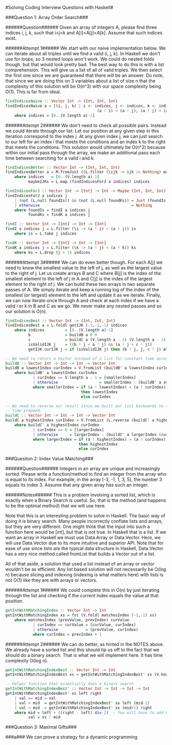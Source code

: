 #Solving Coding Interview Questions with Haskell#

###Question 1: Array Order Search###

######Question######
Given an array of integers A, please find three indices i, j, k, such that i<j<k and A[i]<A[j]<A[k]. Assume that such indices exist.

######Attempt 1######
We start with our naive implementation below. We can iterate about all triples until we find a valid (i, j, k). In Haskell we don't use for loops, so 3 nested loops won't work. We could do nested folds though, but that would look pretty bad. The best way to do this is with a list comprehension. This will give us a list of all of valid triples. We then select the first one since we are guaranteed that there will be an answer. Do note, that since we are doing this on 3 variables about a list of size n that the complexity of this solution will be O(n^3) with our space complexity being O(1). This is far from ideal.

```haskell
findIndicesNaive :: Vector Int -> (Int, Int, Int)
findIndicesNaive a = [(i, j, k) | i <- indices, j <- indices, k <- indices, i < j, j < k,
                                        (a ! i) < (a ! j), (a ! j) < (a ! k) ] !! 0
    where indices = [0..(V.length a)-1]
```

######Attempt 2######
We don't need to check all possible pairs. Instead we could iterate through our list. Let our position at any given step in this iteration correspond to the index j. At any given index j, we can just search to our left for an index i that meets the conditions and an index k to the right that meets the conditions. This solution would ultimately be O(n^2) because within our initial pass through the array, we make an additional pass each time between searching for a valid i and k.

```haskell
findIndicesBetter :: Vector Int -> (Int, Int, Int)
findIndicesBetter a = M.fromJust ((L.filter (\ijk -> ijk /= Nothing) maybeIJKs) !! 0)
    where indices   = [0..(V.length a)-1]
          maybeIJKs = L.map (findIndicesForJ a indices) indices

findIndicesForJ :: Vector Int -> [Int] -> Int -> Maybe (Int, Int, Int)
findIndicesForJ a indices j
    | (not (L.null foundIs)) && (not (L.null foundKs)) = Just (foundIs !! 0, j, foundKs !! 0)
    | otherwise                                        = Nothing
    where foundIs = findI a indices j
          foundKs = findK a indices j

findI :: Vector Int -> [Int] -> Int -> [Int]
findI a indices j = L.filter (\i -> (a ! i) < (a ! j)) is
    where is = L.take j indices

findK :: Vector Int -> [Int] -> Int -> [Int]
findK a indices j = L.filter (\k -> (a ! j) < (a ! k)) ks
    where ks = L.drop (j + 1) indices
```

######Attempt 3######
We can do even better though. For each A[j] we need to know the smallest value to the left of j, as well as the largest value to the right of j. Let us create arrays B and C where B[j] is the index of the smallest element to the left of j in A and C[j] is the index of the largest element to the right of j. We can build these two arrays in two separate passes of A. We simply iterate and keep a running log of the index of the smallest (or largest) element to the left and update it as we iterate. Finally, we can now iterate once through A and check at each index if we have a valid i or k in B and C as we go. We never make any nested passes and so our solution is O(n).

```haskell
findIndicesBest :: Vector Int -> (Int, Int, Int)
findIndicesBest a = L.foldl getIJK (-1,-1,-1) indices
    where indices         = [0..(V.length a)-1]
          b               = buildB a 0 0
          c               = buildC a (V.length a - 1) (V.length a - 1)
          isValidIJK j    = ((b ! j < a ! j) && (a ! j < c ! j))
          getIJK curIJK j = if (isValidIJK j) then (b ! j, j, c ! j) else curIJK

-- We need to return a Vector instead of a list for constant time access
buildB :: Vector Int -> Int -> Int -> Vector Int
buildB a lowestIndex curIndex = V.fromList (buildB' a lowestIndex curIndex)
    where buildB' a lowestIndex curIndex
            | curIndex == V.length a - 1 = [smallerIndex]
            | otherwise                  = smallerIndex : (buildB' a smallerIndex (curIndex + 1))
            where smallerIndex = if (a ! lowestIndex) < (a ! curIndex)
                                 then lowestIndex
                                 else curIndex

-- We need to reverse our result since we built our list backwards to take advantage of constant
-- time prepend.
buildC :: Vector Int -> Int -> Int -> Vector Int
buildC a highestIndex curIndex = V.fromList (L.reverse (buildC' a highestIndex curIndex))
    where buildC' a highestIndex curIndex
            | curIndex == 0 = [largerIndex]
            | otherwise     = largerIndex : (buildC' a largerIndex (curIndex - 1))
            where largerIndex = if (a ! highestIndex) > (a ! curIndex)
                                then highestIndex
                                else curIndex
```

###Quesiton 2: Index Value Matching###

######Question######
Integers in an array are unique and increasingly sorted. Please write a function/method to find an integer from the array who is equal to its index. For example, in the array [-3, -1, 1, 3, 5], the number 3 equals its index 3. Assume that any given array has such an integer.

######Notes######
This is a problem involving a sorted list, which is exactly when a Binary Search is useful. So, that is the method (and happens to be the optimal method) that we will use here.

Note that this is an interesting problem to solve in Haskell. The basic way of doing it is binary search. Many people incorrectly conflate lists and arrays, but they are very different. One might think that the input into such a function here would be [int], but that is not true. In Haskell that is a list. If we want an array in Haskell we must use Data.Array or Data.Vector. Here, we will use Data.Vector due to its more intuitive and superior API. Note that for ease of use since lists are the typical data structure in Haskell, Data.Vector has a very nice method called fromList that builds a Vector out of a list.

All of that aside, a solution that used a list instead of an array or vector wouldn't be as efficient. Any list based solution will not necessarily be O(log n) because slicing and indexing (indexing is what matters here) with lists is not O(1) like they are with arrays or vectors.

######Attempt 1######
We could complete this in O(n) by just iterating through the list and checking if the current index equals the value at that position.

```haskell
getIntWithMatchingIndex :: Vector Int -> Int
getIntWithMatchingIndex xs = fst (V.foldl matchesIndex (-1,-1) xs)
    where matchesIndex (prevValue, prevIndex) curValue
            | curIndex == curValue = (curValue, curIndex)
            | otherwise            = (prevValue, curIndex)
            where curIndex = prevIndex + 1
```

######Attempt 2######
We can do better, as hinted in the NOTES above. We already have a sorted list and this should tip us off to the fact that we should do a binary search. That is what we will implement here. It has time complexity O(log n).

```haskell
getIntWithMatchingIndexBest :: Vector Int -> Int
getIntWithMatchingIndexBest xs = getIntWithMatchingIndexBest' xs (V.head xs) (V.last xs)

-- Helper function that essentially does a binary search
getIntWithMatchingIndexBest' :: Vector Int -> Int -> Int -> Int
getIntWithMatchingIndexBest' xs left right
    | val == mid = val
    | val > mid  = getIntWithMatchingIndexBest' xs left (mid-1)
    | val < mid  = getIntWithMatchingIndexBest' xs (mid+1) right
    where mid = left + ((right - left) div 2) -- You will have to add backticks before and after div
          val = xs ! mid
```

###Question 3: Maximal Gifts###

###a### 
We can prove a strategy for a dynamic programming 
